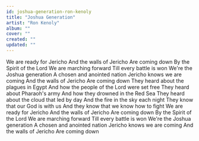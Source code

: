 ```yaml
---
id: joshua-generation-ron-kenoly
title: "Joshua Generation"
artist: "Ron Kenoly"
album: ""
cover: ""
created: ""
updated: ""
---
```


We are ready for Jericho
And the walls of Jericho
Are coming down
By the Spirit of the Lord
We are marching forward
Till every battle is won
We're the Joshua generation
A chosen and anointed nation
Jericho knows we are coming
And the walls of Jericho
Are coming down
They heard about the plagues in Egypt
And how the people of the Lord were set free
They heard about Pharaoh's army
And how they drowned in the Red Sea
They heard about the cloud that led by day
And the fire in the sky each night
They know that our God is with us
And they know that we know how to fight
We are ready for Jericho
And the walls of Jericho
Are coming down
By the Spirit of the Lord
We are marching forward
Till every battle is won
We're the Joshua generation
A chosen and anointed nation
Jericho knows we are coming
And the walls of Jericho
Are coming down